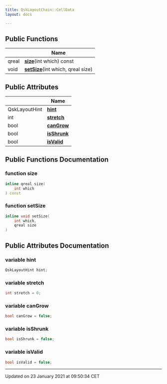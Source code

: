```yaml
---
title: QskLayoutChain::CellData
layout: docs

---
```





## Public Functions

|                | Name           |
| -------------- | -------------- |
| qreal | **[size](/docs/classes/class_qsk_layout_chain_1_1_cell_data/#function-size)**(int which) const |
| void | **[setSize](/docs/classes/class_qsk_layout_chain_1_1_cell_data/#function-setsize)**(int which, qreal size) |

## Public Attributes

|                | Name           |
| -------------- | -------------- |
| QskLayoutHint | **[hint](/docs/classes/class_qsk_layout_chain_1_1_cell_data/#variable-hint)**  |
| int | **[stretch](/docs/classes/class_qsk_layout_chain_1_1_cell_data/#variable-stretch)**  |
| bool | **[canGrow](/docs/classes/class_qsk_layout_chain_1_1_cell_data/#variable-cangrow)**  |
| bool | **[isShrunk](/docs/classes/class_qsk_layout_chain_1_1_cell_data/#variable-isshrunk)**  |
| bool | **[isValid](/docs/classes/class_qsk_layout_chain_1_1_cell_data/#variable-isvalid)**  |

## Public Functions Documentation

### function size

```cpp
inline qreal size(
    int which
) const
```


### function setSize

```cpp
inline void setSize(
    int which,
    qreal size
)
```


## Public Attributes Documentation

### variable hint

```cpp
QskLayoutHint hint;
```


### variable stretch

```cpp
int stretch = 0;
```


### variable canGrow

```cpp
bool canGrow = false;
```


### variable isShrunk

```cpp
bool isShrunk = false;
```


### variable isValid

```cpp
bool isValid = false;
```


-------------------------------

Updated on 23 January 2021 at 09:50:34 CET